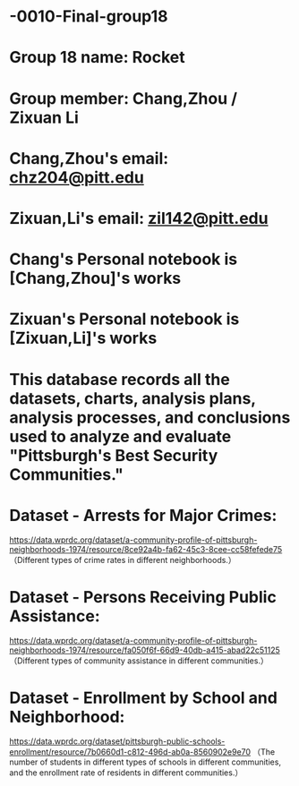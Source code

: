 # -0010-Final-group18
# Group 18 name: Rocket
# Group member: Chang,Zhou / Zixuan Li
# Chang,Zhou's email: chz204@pitt.edu
# Zixuan,Li's email: zil142@pitt.edu

# Chang's Personal notebook is [Chang,Zhou]'s works
# Zixuan's Personal notebook is [Zixuan,Li]'s works

# This database records all the datasets, charts, analysis plans, analysis processes, and conclusions used to analyze and evaluate "Pittsburgh's Best Security Communities."

# Dataset - Arrests for Major Crimes:
https://data.wprdc.org/dataset/a-community-profile-of-pittsburgh-neighborhoods-1974/resource/8ce92a4b-fa62-45c3-8cee-cc58fefede75
（Different types of crime rates in different neighborhoods.）

# Dataset - Persons Receiving Public Assistance:
https://data.wprdc.org/dataset/a-community-profile-of-pittsburgh-neighborhoods-1974/resource/fa050f6f-66d9-40db-a415-abad22c51125
（Different types of community assistance in different communities.）

# Dataset - Enrollment by School and Neighborhood:
https://data.wprdc.org/dataset/pittsburgh-public-schools-enrollment/resource/7b0660d1-c812-496d-ab0a-8560902e9e70
（The number of students in different types of schools in different communities, and the enrollment rate of residents in different communities.）